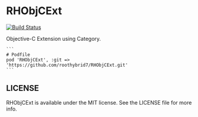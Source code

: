 # RHObjCExt

[![Build Status](https://travis-ci.org/roothybrid7/RHObjCExt.png?branch=master)](https://travis-ci.org/roothybrid7/RHObjCExt)

Objective-C Extension using Category.

    ```
    # Podfile
    pod 'RHObjCExt', :git => 'https://github.com/roothybrid7/RHObjCExt.git'
    ```

## LICENSE

RHObjCExt is available under the MIT license. See the LICENSE file for more info.
